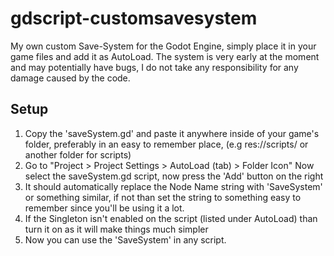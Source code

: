 # gdscript-customsavesystem
My own custom Save-System for the Godot Engine, simply place it in your game files and add it as AutoLoad.
The system is very early at the moment and may potentially have bugs, I do not take any responsibility for any damage caused by the code.

## Setup
1. Copy the 'saveSystem.gd' and paste it anywhere inside of your game's folder, preferably in an easy to remember place, (e.g res://scripts/ or another folder for scripts)
2. Go to "Project > Project Settings > AutoLoad (tab) > Folder Icon" Now select the saveSystem.gd script, now press the 'Add' button on the right
 1. It should automatically replace the Node Name string with 'SaveSystem' or something similar, if not than set the string to something easy to remember since you'll be using      it a lot.
 2. If the Singleton isn't enabled on the script (listed under AutoLoad) than turn it on as it will make things much simpler
3. Now you can use the 'SaveSystem' in any script.
